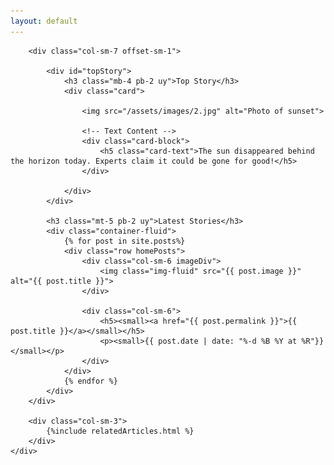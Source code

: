 ```yaml
---
layout: default
---
```


<div class="container-fluid">
	<div class="row">

		<div class="col-sm-7 offset-sm-1">
			
			<div id="topStory">
				<h3 class="mb-4 pb-2 uy">Top Story</h3>
				<div class="card">

					<img src="/assets/images/2.jpg" alt="Photo of sunset">

					<!-- Text Content -->
					<div class="card-block">
						<h5 class="card-text">The sun disappeared behind the horizon today. Experts claim it could be gone for good!</h5>
					</div>

				</div>
			</div>

			<h3 class="mt-5 pb-2 uy">Latest Stories</h3>
			<div class="container-fluid">
				{% for post in site.posts%}
				<div class="row homePosts">
					<div class="col-sm-6 imageDiv">
						<img class="img-fluid" src="{{ post.image }}" alt="{{ post.title }}">
					</div>

					<div class="col-sm-6">
						<h5><small><a href="{{ post.permalink }}">{{ post.title }}</a></small></h5>
						<p><small>{{ post.date | date: "%-d %B %Y at %R"}}</small></p>
					</div>
				</div>
				{% endfor %}
			</div>
		</div>

		<div class="col-sm-3">
			{%include relatedArticles.html %}
		</div>
	</div>

</div>